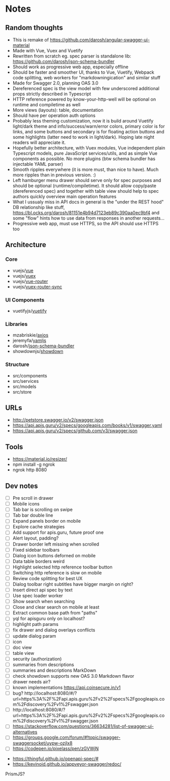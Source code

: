 # Notes

## Random thoughts

* This is remake of https://github.com/darosh/angular-swagger-ui-material
* Made with Vue, Vuex and Vuetify
* Rewritten from scratch eg. spec parser is standalone lib: https://github.com/darosh/json-schema-bundler
* Should work as progressive web app, especially offline
* Should be faster and smoother UI, thanks to Vue, Vuetify, Webpack code splitting, web workers for "markdowningication" and similar stuff
* Made for Swagger 2.0, planning OAS 3.0
* Dereferenced spec is the view model with few underscored additional props strictly described in Typescript
* HTTP reference powered by know-your-http-well will be optional on runtime and compiletime as well
* More views (layouts): table, documentation
* Should have per operation auth options
* Probably less theming customization, now it is build around Vuetify light/dark theme and info/success/warn/error colors, primary color is for links, and some buttons and secondary is for floating action buttons and some highlights (latter need to work in light/dark). Hoping late night readers will appreciate it.
* Hopefully better architecture, with Vuex modules, Vue independent plain Typescript models, pure JavaScript services/utils, and as simple Vue components as possible. No more plugins (btw schema bundler has injectable YAML parser)
* Smooth ripples everywhere (it is more must, than nice to have). Much more ripples than in previous version. :)
* Left hamburger menu drawer should serve only for spec purposes and should be optional (runtime/compiletime). It should allow copy/paste (dereferenced spec) and together with table view should help to spec authors quickly overview main operation features
* What I ussualy miss in API docs in general is the "under the REST hood" DB relationship like stuff, https://bl.ocks.org/darosh/81151e4b94d7123eb89c390aa0ec9bf4 and some "flow" hints how to use data from responses in another requests...
* Progressive web app, must use HTTPS, so the API should use HTTPS too


## Architecture

### Core
- vuejs/[vue](https://github.com/vuejs/vue)
- vuejs/[vuex](https://github.com/vuejs/vuex)
- vuejs/[vue-router](https://github.com/vuejs/vue-router)
- vuejs/[vuex-router-sync](https://github.com/vuejs/vuex-router-sync)

### UI Components
- vuetifyjs/[vuetify](https://github.com/vuetifyjs/vuetify)

### Libraries
- mzabriskie/[axios](https://github.com/mzabriskie/axios)
- jeremyfa/[yamljs](https://github.com/jeremyfa/yaml.js)
- darosh/[json-schema-bundler](https://github.com/darosh/json-schema-bundler)
- showdownjs/[showdown](https://github.com/showdownjs/showdown)

### Structure
- src/components
- src/services
- src/models
- src/store

## URLs

* http://petstore.swagger.io/v2/swagger.json
* https://api.apis.guru/v2/specs/googleapis.com/books/v1/swagger.yaml
* https://api.apis.guru/v2/specs/github.com/v3/swagger.json

## Tools

* https://material.io/resizer/
* npm install -g ngrok
* ngrok http 8080

## Dev notes

- [ ] Pre scroll in drawer
- [ ] Mobile icons
- [ ] Tab bar is scrolling on swipe
- [ ] Tab bar double line
- [ ] Expand panels border on mobile
- [ ] Explore cache strategies
- [ ] Add support for apis.guru, future proof one
- [ ] Alert layout, padding?
- [ ] Drawer border left missing when scrolled
- [ ] Fixed sidebar toolbars
- [ ] Dialog icon buttons deforned on mobile
- [ ] Data table borders weird
- [ ] Highlight selected http reference toolbar button
- [ ] Switching http reference is slow on mobile
- [ ] Review code splitting for best UX
- [ ] Dialog toolbar right subtitles have bigger margin on right?
- [ ] Insert direct api spec by text
- [ ] Use spec loader worker
- [ ] Show search when searching
- [ ] Close and clear search on mobile at least
- [ ] Extract common base path from "paths"
- [ ] yql for apisguru only on localhost?
- [ ] highlight path params
- [ ] fix drawer and dialog overlays conflicts
- [ ] update dialog param
- [ ] icon
- [ ] doc view
- [ ] table view
- [ ] security (authorization)
- [ ] summaries from descriptions
- [ ] summaries and descriptions MarkDown
- [ ] check showdown supports new OAS 3.0 Markdown flavor
- [ ] drawer needs air?
- [ ] known implementations https://api.coinsecure.in/v1
- [ ] bug? http://localhost:8080/#/?url=https%3A%2F%2Fapi.apis.guru%2Fv2%2Fspecs%2Fgoogleapis.com%2Fdiscovery%2Fv1%2Fswagger.json
- [ ] http://localhost:8080/#/?url=https%3A%2F%2Fapi.apis.guru%2Fv2%2Fspecs%2Fgoogleapis.com%2Fdiscovery%2Fv1%2Fswagger.json
- [ ] https://stackoverflow.com/questions/36634281/list-of-swagger-ui-alternatives
- [ ] https://groups.google.com/forum/#!topic/swagger-swaggersocket/uypw-ozjlx8
- [ ] https://codepen.io/pixelass/pen/zGVWjN

- https://thingful.github.io/openapi-spec/#
- https://kevinoid.github.io/appveyor-swagger/redoc/

PrismJS?
